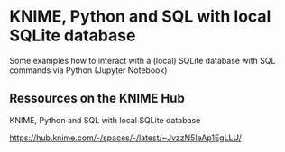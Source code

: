 # KNIME, Python and SQL with local SQLite database

Some examples how to interact with a (local) SQLite database with SQL commands via Python (Jupyter Notebook)

## Ressources on the KNIME Hub

KNIME, Python and SQL with local SQLite database

https://hub.knime.com/-/spaces/-/latest/~JvzzN5leAp1EgLLU/

